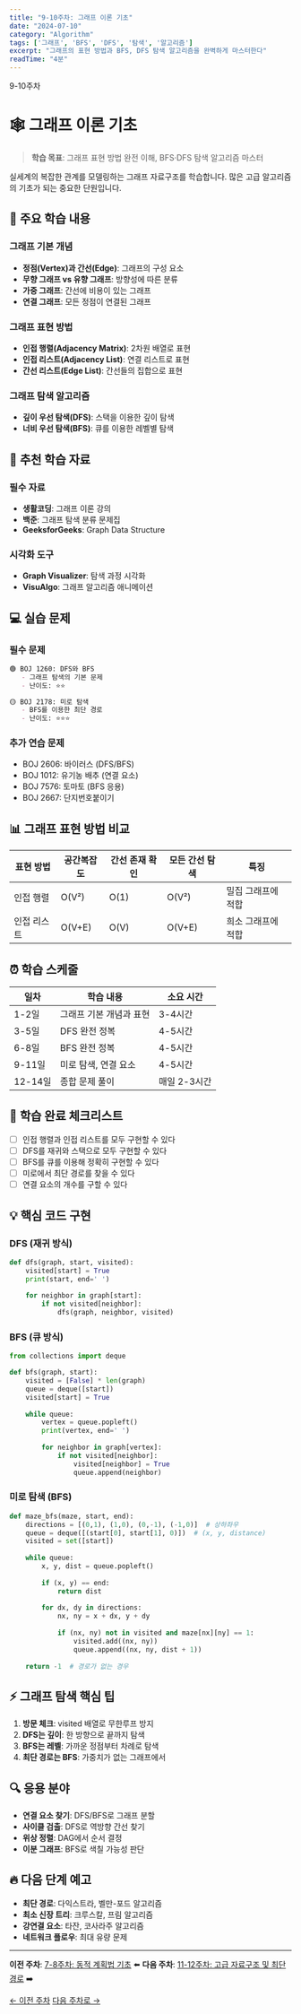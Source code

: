 ```yaml
---
title: "9-10주차: 그래프 이론 기초"
date: "2024-07-10"
category: "Algorithm"
tags: ['그래프', 'BFS', 'DFS', '탐색', '알고리즘']
excerpt: "그래프의 표현 방법과 BFS, DFS 탐색 알고리즘을 완벽하게 마스터한다"
readTime: "4분"
---
```


<div class="week-badge">9-10주차</div>

# 🕸️ 그래프 이론 기초

> **학습 목표**: 그래프 표현 방법 완전 이해, BFS·DFS 탐색 알고리즘 마스터

실세계의 복잡한 관계를 모델링하는 그래프 자료구조를 학습합니다. 많은 고급 알고리즘의 기초가 되는 중요한 단원입니다.

## 📖 주요 학습 내용

### 그래프 기본 개념
- **정점(Vertex)과 간선(Edge)**: 그래프의 구성 요소
- **무향 그래프 vs 유향 그래프**: 방향성에 따른 분류
- **가중 그래프**: 간선에 비용이 있는 그래프
- **연결 그래프**: 모든 정점이 연결된 그래프

### 그래프 표현 방법
- **인접 행렬(Adjacency Matrix)**: 2차원 배열로 표현
- **인접 리스트(Adjacency List)**: 연결 리스트로 표현
- **간선 리스트(Edge List)**: 간선들의 집합으로 표현

### 그래프 탐색 알고리즘
- **깊이 우선 탐색(DFS)**: 스택을 이용한 깊이 탐색
- **너비 우선 탐색(BFS)**: 큐를 이용한 레벨별 탐색

## 🎯 추천 학습 자료

### 필수 자료
- **생활코딩**: 그래프 이론 강의
- **백준**: 그래프 탐색 분류 문제집
- **GeeksforGeeks**: Graph Data Structure

### 시각화 도구
- **Graph Visualizer**: 탐색 과정 시각화
- **VisuAlgo**: 그래프 알고리즘 애니메이션

## 💻 실습 문제

### 필수 문제
```markdown
🟢 BOJ 1260: DFS와 BFS
   - 그래프 탐색의 기본 문제
   - 난이도: ⭐⭐

🟡 BOJ 2178: 미로 탐색  
   - BFS를 이용한 최단 경로
   - 난이도: ⭐⭐⭐
```

### 추가 연습 문제
- BOJ 2606: 바이러스 (DFS/BFS)
- BOJ 1012: 유기농 배추 (연결 요소)
- BOJ 7576: 토마토 (BFS 응용)
- BOJ 2667: 단지번호붙이기

## 📊 그래프 표현 방법 비교

| 표현 방법 | 공간복잡도 | 간선 존재 확인 | 모든 간선 탐색 | 특징 |
|-----------|------------|----------------|----------------|------|
| 인접 행렬 | O(V²) | O(1) | O(V²) | 밀집 그래프에 적합 |
| 인접 리스트 | O(V+E) | O(V) | O(V+E) | 희소 그래프에 적합 |

## ⏰ 학습 스케줄

| 일차 | 학습 내용 | 소요 시간 |
|------|-----------|-----------|
| 1-2일 | 그래프 기본 개념과 표현 | 3-4시간 |
| 3-5일 | DFS 완전 정복 | 4-5시간 |
| 6-8일 | BFS 완전 정복 | 4-5시간 |
| 9-11일 | 미로 탐색, 연결 요소 | 4-5시간 |
| 12-14일 | 종합 문제 풀이 | 매일 2-3시간 |

## 🎉 학습 완료 체크리스트

- [ ] 인접 행렬과 인접 리스트를 모두 구현할 수 있다
- [ ] DFS를 재귀와 스택으로 모두 구현할 수 있다
- [ ] BFS를 큐를 이용해 정확히 구현할 수 있다
- [ ] 미로에서 최단 경로를 찾을 수 있다
- [ ] 연결 요소의 개수를 구할 수 있다

## 💡 핵심 코드 구현

### DFS (재귀 방식)
```python
def dfs(graph, start, visited):
    visited[start] = True
    print(start, end=' ')
    
    for neighbor in graph[start]:
        if not visited[neighbor]:
            dfs(graph, neighbor, visited)
```

### BFS (큐 방식)  
```python
from collections import deque

def bfs(graph, start):
    visited = [False] * len(graph)
    queue = deque([start])
    visited[start] = True
    
    while queue:
        vertex = queue.popleft()
        print(vertex, end=' ')
        
        for neighbor in graph[vertex]:
            if not visited[neighbor]:
                visited[neighbor] = True
                queue.append(neighbor)
```

### 미로 탐색 (BFS)
```python
def maze_bfs(maze, start, end):
    directions = [(0,1), (1,0), (0,-1), (-1,0)]  # 상하좌우
    queue = deque([(start[0], start[1], 0)])  # (x, y, distance)
    visited = set([start])
    
    while queue:
        x, y, dist = queue.popleft()
        
        if (x, y) == end:
            return dist
            
        for dx, dy in directions:
            nx, ny = x + dx, y + dy
            
            if (nx, ny) not in visited and maze[nx][ny] == 1:
                visited.add((nx, ny))
                queue.append((nx, ny, dist + 1))
    
    return -1  # 경로가 없는 경우
```

## ⚡ 그래프 탐색 핵심 팁

1. **방문 체크**: visited 배열로 무한루프 방지
2. **DFS는 깊이**: 한 방향으로 끝까지 탐색
3. **BFS는 레벨**: 가까운 정점부터 차례로 탐색  
4. **최단 경로는 BFS**: 가중치가 없는 그래프에서

## 🔍 응용 분야

- **연결 요소 찾기**: DFS/BFS로 그래프 분할
- **사이클 검출**: DFS로 역방향 간선 찾기
- **위상 정렬**: DAG에서 순서 결정
- **이분 그래프**: BFS로 색칠 가능성 판단

## 🔥 다음 단계 예고

- **최단 경로**: 다익스트라, 벨만-포드 알고리즘
- **최소 신장 트리**: 크루스칼, 프림 알고리즘  
- **강연결 요소**: 타잔, 코사라주 알고리즘
- **네트워크 플로우**: 최대 유량 문제

---

**이전 주차**: [7-8주차: 동적 계획법 기초](../week7-8) ⬅️
**다음 주차**: [11-12주차: 고급 자료구조 및 최단경로](../week11-12) ➡️

<div class="text-center">
  <a href="../week7-8" class="btn-secondary">← 이전 주차</a>
  <a href="../week11-12" class="btn">다음 주차로 →</a>
</div>